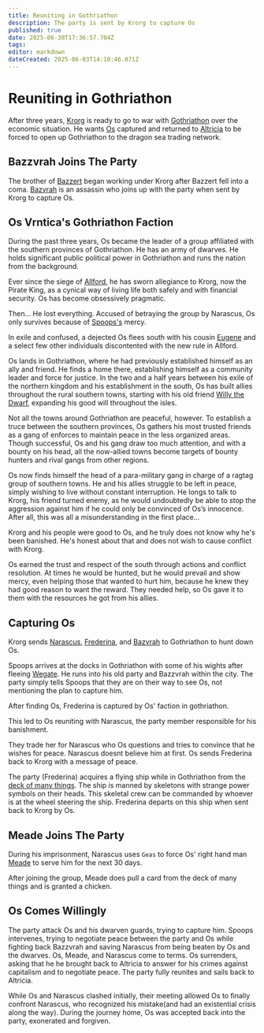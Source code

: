 ```yaml
---
title: Reuniting in Gothriathon
description: The party is sent by Krorg to capture Os
published: true
date: 2025-06-30T17:36:57.704Z
tags: 
editor: markdown
dateCreated: 2025-06-03T14:10:46.071Z
---
```


# Reuniting in Gothriathon
After three years, [Krorg](/characters/krorg) is ready to go to war with [Gothriathon](/locations/Mardun/Gothriathon) over the economic situation. He wants [Os](/characters/os) captured and returned to [Altricia](/locations/Mardun/Allford) to be forced to open up Gothriathon to the dragon sea trading network.


## Bazzvrah Joins The Party
The brother of [Bazzert](/characters/bazzert) began working under Krorg after Bazzert fell into a coma. [Bazvrah](/characters/Bazvrah) is an assassin who joins up with the party when sent by Krorg to capture Os.


## Os Vrntica's Gothriathon Faction
During the past three years, Os became the leader of a group affiliated with the southern provinces of Gothriathon. He has an army of dwarves. He holds significant public political power in Gothriathon and runs the nation from the background.

Ever since the siege of [Allford](/locations/Mardun/Allford), he has sworn allegiance to Krorg, now the Pirate King, as a cynical way of living life both safely and with financial security. Os has become obsessively pragmatic.

Then... He lost everything. Accused of betraying the group by Narascus, Os only survives because of [Spoops's](/characters/spoops) mercy.

In exile and confused, a dejected Os flees south with his cousin [Eugene](/characters/eugene-vrntica) and a select few other individuals discontented with the new rule in Allford.

Os lands in Gothriathon, where he had previously established himself as an ally and friend. He finds a home there, establishing himself as a community leader and force for justice. In the two and a half years between his exile of the northern kingdom and his establishment in the south, Os has built allies throughout the rural southern towns, starting with his old friend [Willy the Dwarf](/characters/willy-the-dwarf), expanding his good will throughout the isles.

Not all the towns around Gothriathon are peaceful, however. To establish a truce between the southern provinces, Os gathers his most trusted friends as a gang of enforces to maintain peace in the less organized areas. Though successful, Os and his gang draw too much attention, and with a bounty on his head, all the now-allied towns become targets of bounty hunters and rival gangs from other regions.

Os now finds himself the head of a para-military gang in charge of a ragtag group of southern towns. He and his allies struggle to be left in peace, simply wishing to live without constant interruption. He longs to talk to Krorg, his friend turned enemy, as he would undoubtedly be able to stop the aggression against him if he could only be convinced of Os’s innocence. After all, this was all a misunderstanding in the first place…

Krorg and his people were good to Os, and he truly does not know why he's been banished. He's honest about that and does not wish to cause conflict with Krorg.

Os earned the trust and respect of the south through actions and conflict resolution. At times he would be hunted, but he would prevail and show mercy, even helping those that wanted to hurt him, because he knew they had good reason to want the reward. They needed help, so Os gave it to them with the resources he got from his allies.


## Capturing Os
Krorg sends [Narascus](/characters/Narascus), [Frederina](/characters/Frederina), and [Bazvrah](/characters/Bazvrah) to Gothriathon to hunt down Os.

Spoops arrives at the docks in Gothriathon with some of his wights after fleeing [Wegate](/locations/Mardun/Wegate). He runs into his old party and Bazzvrah within the city. The party simply tells Spoops that they are on their way to see Os, not mentioning the plan to capture him.

After finding Os, Frederina is captured by Os' faction in gothriathon. 

This led to Os reuniting with Narascus, the party member responsible for his banishment. 

They trade her for Narascus who Os questions and tries to convince that he wishes for peace. Narascus doesnt believe him at first. Os sends Frederina back to Krorg with a message of peace.

The party (Frederina) acquires a flying ship while in Gothriathon from the [deck of many things](/items/Deck_Of_Many_Things). The ship is manned by skeletons with strange power symbols on their heads. This skeletal crew can be commanded by whoever is at the wheel steering the ship. Frederina departs on this ship when sent back to Krorg by Os.


## Meade Joins The Party
During his imprisonment, Narascus uses `Geas` to force Os' right hand man [Meade](/characters/meade) to serve him for the next 30 days. 

After joining the group, Meade does pull a card from the deck of many things and is granted a chicken.


## Os Comes Willingly
The party attack Os and his dwarven guards, trying to capture him. Spoops intervenes, trying to negotiate peace between the party and Os while fighting back Bazzvrah and saving Narascus from being beaten by Os and the dwarves. Os, Meade, and Narascus come to terms. Os surrenders, asking that he he brought back to Altricia to answer for his crimes against capitalism and to negotiate peace. The party fully reunites and sails back to Altricia.

While Os and Narascus clashed initially, their meeting allowed Os to finally confront Narascus, who recognized his mistake(and had an existential crisis along the way). During the journey home, Os was accepted back into the party, exonerated and forgiven.